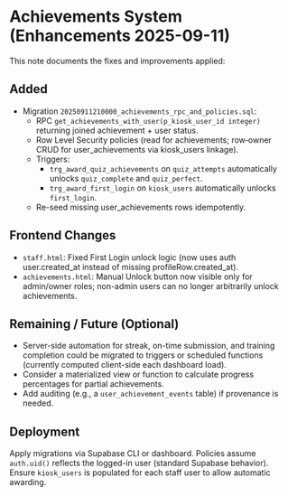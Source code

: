 # Achievements System (Enhancements 2025-09-11)

This note documents the fixes and improvements applied:

## Added
- Migration `20250911210000_achievements_rpc_and_policies.sql`:
  - RPC `get_achievements_with_user(p_kiosk_user_id integer)` returning joined achievement + user status.
  - Row Level Security policies (read for achievements; row‑owner CRUD for user_achievements via kiosk_users linkage).
  - Triggers:
    - `trg_award_quiz_achievements` on `quiz_attempts` automatically unlocks `quiz_complete` and `quiz_perfect`.
    - `trg_award_first_login` on `kiosk_users` automatically unlocks `first_login`.
  - Re-seed missing user_achievements rows idempotently.

## Frontend Changes
- `staff.html`: Fixed First Login unlock logic (now uses auth user.created_at instead of missing profileRow.created_at).
- `achievements.html`: Manual Unlock button now visible only for admin/owner roles; non-admin users can no longer arbitrarily unlock achievements.

## Remaining / Future (Optional)
- Server-side automation for streak, on-time submission, and training completion could be migrated to triggers or scheduled functions (currently computed client-side each dashboard load).
- Consider a materialized view or function to calculate progress percentages for partial achievements.
- Add auditing (e.g., a `user_achievement_events` table) if provenance is needed.

## Deployment
Apply migrations via Supabase CLI or dashboard. Policies assume `auth.uid()` reflects the logged-in user (standard Supabase behavior). Ensure `kiosk_users` is populated for each staff user to allow automatic awarding.

